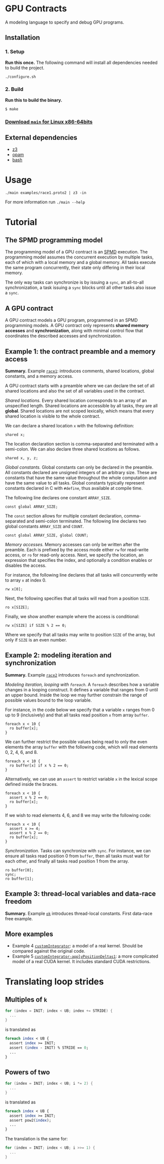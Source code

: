 # GPU Contracts

A modeling language to specify and debug GPU programs.

## Installation

### 1. Setup

**Run this once.** The following command will install all dependencies needed to build the project.

```bash
./configure.sh
```

### 2. Build

**Run this to build the binary.**

```bash
$ make
```

### [Download `main` for Linux x86-64bits](https://gitlab.com/cogumbreiro/faial/-/jobs/artifacts/master/download?job=build-dist)


## External dependencies

* [z3](https://github.com/Z3Prover/z3)
* [opam](https://opam.ocaml.org/)
* [bash](https://www.gnu.org/software/bash/)


# Usage

```
./main examples/race1.proto2 | z3 -in
```

For more information run `./main --help`

# Tutorial

## The SPMD programming model

The programming model of a GPU contract is an
[SPMD](https://en.wikipedia.org/wiki/SPMD) execution. The programming model
assumes the concurrent execution by multiple tasks, each of which with a local
memory and a global memory. All tasks execute the same program concurrently,
their state only differing in their local memory.

The only way tasks can synchronize is by issuing a `sync`, an all-to-all
synchronization, a task issuing a `sync` blocks until all other tasks also issue
a `sync`.


## A GPU contract

A GPU contract models a GPU program, programmed in an SPMD programming models. A
GPU contract only represents **shared memory accesses** and **synchronization**,
along with minimal control flow that coordinates the described accesses and
synchronization.

## Example 1: the contract preamble and a memory access

**Summary.** Example [`race1`](examples/race1.proto2): introduces comments, shared locations, global constants, and a memory access.

A GPU contract starts with a preamble where we can declare the set of all
shared locations and also the set of all variables used in the contract.

*Shared locations.* Every shared location corresponds to an array of an
unspecified length. Shared locations are accessible by all tasks, they are all **global**. Shared locations are not scoped lexically, which means that every shared location
is visible to the whole contract.

We can declare a shared location `x` with the following definition:
```
shared x;
```

The location declaration section is comma-separated and terminated with a semi-colon. We can also declare three shared locations as follows.
```
shared x, y, z;
```

*Global constants.* Global constants can only be declared in the preamble.
All constants declared are unsigned integers of an arbitrary size.
These are constants that have the same value throughout the whole computation and have the same value to all tasks. Global constants typically
represent constants declared in C with `#define`, thus available at compile time.

The following line declares one constant `ARRAY_SIZE`.

```
const global ARRAY_SIZE;
```

The `const` section allows for multiple constant declaration, comma-separated and semi-colon terminated. The following line declares two global constants `ARRAY_SIZE` and `COUNT`.

```
const global ARRAY_SIZE, global COUNT;
```

*Memory accesses.* Memory accesses can only be written after the preamble. Each is prefixed by the access mode either `rw` for read-write access, or `ro` for read-only access. Next, we specify the location, an expression that specifies the index, and optionally a condition enables or disables the access.

For instance, the following line declares that all tasks will concurrently
write to array `x` at index 0.
```
rw x[0];
```

Next, the following specifies that all tasks will read from a position
`SIZE`.
```
ro x[SIZE];
```

Finally, we show another example where the access is conditional:

```
rw x[SIZE] if SIZE % 2 == 0;
```
Where we specify that all tasks may write to position `SIZE` of the array,
but only if `SIZE` is an even number.

## Example 2: modeling iteration and synchronization

**Summary.** Example [`race2`](examples/race2.proto2) introduces `foreach` and
synchronization.

*Modeling iteration, looping with `foreach`.* A `foreach` describes how a
variable changes in a looping construct. It defines a variable that ranges from
0 until an upper bound. Inside the loop we may further constrain the
range of possible values bound to the loop variable.

For instance, in the code below we specify that a variable `x` ranges from 0 up
to 9 (inclusively) and that all tasks read position `x` from array `buffer`.

```
foreach x < 10 {
  ro buffer[x];
}
```

We can further restrict the possible values being read to only the even
elements the array `buffer` with the following code, which will read
elements 0, 2, 4, 6, and 8.

```
foreach x < 10 {
  ro buffer[x] if x % 2 == 0;
}
```

Alternatively, we can use an `assert` to restrict variable `x` in the lexical scope defined inside the braces.

```
foreach x < 10 {
  assert x % 2 == 0;
  ro buffer[x];
}
```

If we wish to read elements 4, 6, and 8 we may write the following code:

```
foreach x < 10 {
  assert x >= 4;
  assert x % 2 == 0;
  ro buffer[x];
}
```

*Synchronization.* Tasks can synchronize with `sync`. For instance, we can
ensure all tasks read position 0 from `buffer`, then all tasks must wait for
each other, and finally all tasks read position 1 from the array.
```
ro buffer[0];
sync;
ro buffer[1];
```


## Example 3: thread-local variables and data-race freedom

**Summary.** Example [`ok`](examples/ok.proto2) introduces thread-local constants. First data-race free example.

## More examples

* Example 4 [`customIntegrator`](examples/customIntegrator.proto2): a model of a real kernel. Should be compared against the original code.
* Example 5 [`customIntegrator-applyPositionDeltas1`](examples/customIntegrator-applyPositionDeltas1.proto2): a more complicated model of a real CUDA kernel. It includes standard CUDA restrictions.



# Translating loop strides

## Multiples of `k`

```C
for (index = INIT; index < UB; index += STRIDE) {
  ...
}
```

is translated as

```perl
foreach index < UB {
  assert index >= INIT;
  assert (index - INIT) % STRIDE == 0;
  ...
}
```

## Powers of two

```C
for (index = INIT; index < UB; i *= 2) {
  ...
}
```
is translated as
```perl
foreach index < UB {
  assert index >= INIT;
  assert pow2(index);
  ...
}
```

The translation is the same for:

```C
for (index = INIT; index < UB; i >>= 1) {
  ...
}
```
